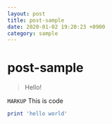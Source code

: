 ```yaml
---
layout: post
title: post-sample
date: 2020-01-02 19:20:23 +0900
category: sample
---
```

# post-sample
> Hello!

`MARKUP`
This is code
```ruby
print 'hello world'
```